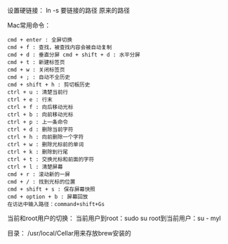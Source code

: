 设置硬链接：
	ln -s 要链接的路径 原来的路径

Mac常用命令：

	cmd + enter : 全屏切换
	cmd + f : 查找，被查找内容会被自动复制
	cmd + d : 垂直分屏 cmd + shift + d : 水平分屏
	cmd + t : 新建标签页
	cmd + w : 关闭标签页
	cmd + ; : 自动不全历史
	cmd + shift + h : 剪切板历史
	ctrl + u : 清楚当前行
	ctrl + e : 行末
	ctrl + f : 向后移动光标
	ctrl + b : 向前移动光标
	ctrl + p : 上一条命令
	ctrl + d : 删除当前字符
	ctrl + h : 向前删除一个字符
	ctrl + w : 删除光标前的单词
	ctrl + k : 删除到行尾
	ctrl + t : 交换光标和前面的字符
	ctrl + l : 清楚屏幕
	cmd + r : 滚动新的一屏
	cmd + / : 找到光标的位置
	cmd + shift + s : 保存屏幕快照
	cmd + option + b : 屏幕回放
	在访达中输入路径：command+shift+Gs

当前和root用户的切换：
当前用户到root：sudo su
root到当前用户：su - myl


目录： /usr/local/Cellar用来存放brew安装的



























